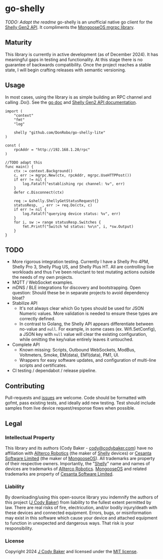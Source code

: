 # go-shelly
*TODO: Adapt the readme*
go-shelly is an unofficial native go client for the [Shelly Gen2 API](https://shelly-api-docs.shelly.cloud/gen2/). It compliments the [MongooseOS mgrpc library](https://pkg.go.dev/github.com/mongoose-os/mos/common/mgrpc).

## Maturity
This library is currently in active development (as of December 2024). It has meaningful gaps in testing and functionality. At this stage there is no guarantee of backwards compatibility. Once the project reaches a stable state, I will begin crafting releases with semantic versioning. 

## Usage
In most cases, using the library is as simple building an RPC channel and calling .Do().  See the [go doc](https://pkg.go.dev/github.com/DonRobo/go-shelly-lite) and [Shelly Gen2 API documentation](https://shelly-api-docs.shelly.cloud/gen2/).
```
import (
	"context"
	"fmt"
    "log"

	shelly "github.com/DonRobo/go-shelly-lite"
)

const (
    rpcAddr = "http://192.168.1.20/rpc"
)

//TODO adapt this
func main() {
    ctx := context.Background()
	c, err := mgrpc.New(ctx, rpcAddr, mgrpc.UseHTTPPost())
	if err != nil {
		log.Fatalf("establishing rpc channel: %v", err)
	}
	defer c.Disconnect(ctx)

    req := &shelly.ShellyGetStatusRequest{}
    statusResp, _, err := req.Do(ctx, c)
    if err != nil {
        log.Fatalf("querying device status: %v", err)
    }
    for i, sw := range statusResp.Switches {
        fmt.Printf("Switch %d status: %v\n", i, *sw.Output)
    }
}
```

## TODO
* More rigorous integration testing. Currently I have a Shelly Pro 4PM, Shelly Pro 3, Shelly Plug US, and Shelly Plus HT. All are controlling live workloads and thus I've been reluctant to test mutating actions outside the needs of my own projects.
* MQTT / WebSocket examples.
* mDNS / BLE integrations for discovery and bootstrapping.  Open question: Should these be in separate projects to avoid dependency bloat?
* Stabilize API
    * It's not always clear which Go types should be used for JSON Numeric values. More validation is needed to ensure these types are correctly defined.
    * In contrast to Golang, the Shelly API appears differentiate between no-value and `null`. For example, in some cases (ex. Wifi.SetConfig), a JSON key with `null` value will clear the existing configuration, while omitting the key/value entirely leaves it untouched.
* Complete API
    * Known missing: Scripts, Outbound WebSockets, ModBus, Voltmeters, Smoke, EM(data), EM1(data), PM1, UI.
    * Wrappers for easy software updates, and configuration of multi-line scripts and certificates.
* CI testing / dependabot / release pipeline.

## Contributing
Pull-requests and [issues](https://github.com/DonRobo/go-shelly-lite/issues) are welcome. Code should be formatted with gofmt, pass existing tests, and ideally add new testing. Test should include samples from live device request/response flows when possible.

## Legal

### Intellectual Property
This library and its authors (Cody Baker - cody@codybaker.com) have no affiliation with [Allterco Robotics](https://allterco.com/) (the maker of [Shelly](https://www.shelly.com/) devices) or [Cesanta Software Limited](https://cesanta.com/) (the maker of [MongooseOS](https://mongoose-os.com/)).  All trademarks are property of their respective owners.  Importantly, the "[Shelly](https://www.shelly.com/)" name and names of devices are trademarks of [Allterco Robotics](https://allterco.com/). [MongooseOS](https://mongoose-os.com/) and related trademarks are property of [Cesanta Software Limited](https://cesanta.com/).

### Liability
By downloading/using this open-source library you indemnify the authors of this project ([J Cody Baker](cody@codybaker.com)) from liability to the fullest extent permitted by law. There are real risks of fire, electricution, and/or bodily injury/death with these devices and connected equipment. Errors, bugs, or misinformation may exist in this software which cause your device and attached equipment to function in unexpected and dangerous ways. That risk is your responsibility. 

### License 
Copyright 2024 [J Cody Baker](cody@codybaker.com) and licensed under the [MIT license](LICENSE.md).
